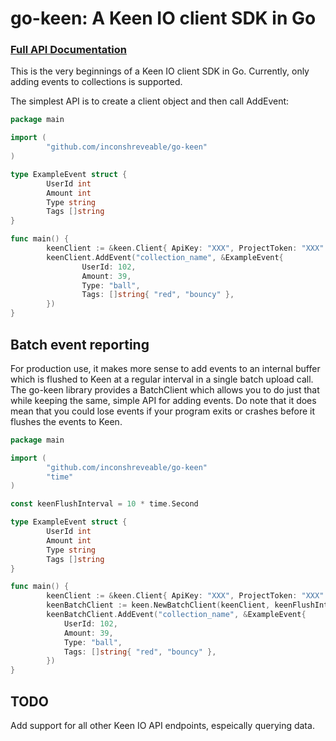 # go-keen: A Keen IO client SDK in Go

### [Full API Documentation](https://godoc.org/github.com/inconshreveable/go-keen)

This is the very beginnings of a Keen IO client SDK in Go. Currently, only adding events to collections is supported.

The simplest API is to create a client object and then call AddEvent:
```go
package main

import (
        "github.com/inconshreveable/go-keen"
)

type ExampleEvent struct {
        UserId int
        Amount int
        Type string
        Tags []string
}

func main() {
        keenClient := &keen.Client{ ApiKey: "XXX", ProjectToken: "XXX" }
        keenClient.AddEvent("collection_name", &ExampleEvent{
                UserId: 102,
                Amount: 39,
                Type: "ball",
                Tags: []string{ "red", "bouncy" },
        })
}
```

## Batch event reporting

For production use, it makes more sense to add events to an internal buffer which is
flushed to Keen at a regular interval in a single batch upload call. The go-keen library provides
a BatchClient which allows you to do just that while keeping the same, simple API for adding
events. Do note that it does mean that you could lose events if your program exits or crashes before it
flushes the events to Keen.
```go
package main

import (
        "github.com/inconshreveable/go-keen"
        "time"
)

const keenFlushInterval = 10 * time.Second

type ExampleEvent struct {
        UserId int
        Amount int
        Type string
        Tags []string
}

func main() {
        keenClient := &keen.Client{ ApiKey: "XXX", ProjectToken: "XXX" }
        keenBatchClient := keen.NewBatchClient(keenClient, keenFlushInterval)
        keenBatchClient.AddEvent("collection_name", &ExampleEvent{
            UserId: 102,
            Amount: 39,
            Type: "ball",
            Tags: []string{ "red", "bouncy" },
        })
}
```

## TODO
Add support for all other Keen IO API endpoints, espeically querying data.
